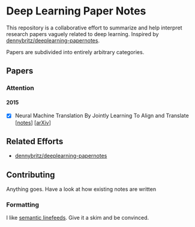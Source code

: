 # Deep Learning Paper Notes

This repository is a collaborative effort
to summarize and help interpret research papers
vaguely related to deep learning.
Inspired by
[dennybritz/deeplearning-papernotes](https://github.com/dennybritz/deeplearning-papernotes).

Papers are subdivided into entirely arbitrary categories.

## Papers

### Attention

#### 2015

- [x] Neural Machine Translation By Jointly Learning To Align and Translate
  [[notes](attention/2015_bahdanau_neural-machine-translation-by-jointly-learning-to-align-and-translate.md)]
  [[arXiv](https://arxiv.org/abs/1409.0473)]


## Related Efforts

- [dennybritz/deeplearning-papernotes](https://github.com/dennybritz/deeplearning-papernotes)

## Contributing

Anything goes. Have a look at how existing notes are written

### Formatting
I like
[semantic linefeeds](http://rhodesmill.org/brandon/2012/one-sentence-per-line/).
Give it a skim and be convinced.

